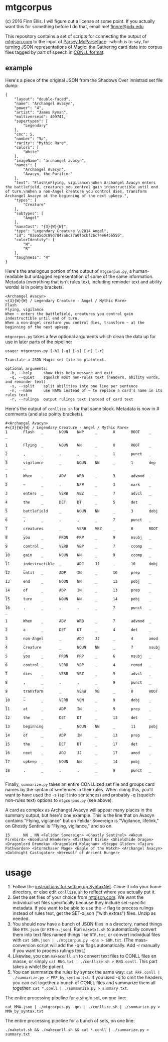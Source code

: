 # mtgcorpus
(c) 2016 Finn Ellis. I will figure out a license at some point. If you actually want this for something before I do that, email me! finnre@pdx.edu

This repository contains a set of scripts for connecting the output of [mtgjson.com](http://mtgjson.com) to the input of [Parsey McParseface](https://github.com/tensorflow/models/tree/master/syntaxnet)--which is to say, for turning JSON representations of Magic: the Gathering card data into corpus files tagged by part of speech in [CONLL format](http://universaldependencies.org/format.html).


## example
Here's a piece of the original JSON from the Shadows Over Innistrad set file dump:

```
{
    "layout": "double-faced",
    "name": "Archangel Avacyn",
    "power": "4",
    "artist": "James Ryman",
    "multiverseid": 409741,
    "supertypes": [
        "Legendary"
    ],
    "cmc": 5,
    "number": "5a",
    "rarity": "Mythic Rare",
    "colors": [
        "White"
    ],
    "imageName": "archangel avacyn",
    "names": [
        "Archangel Avacyn",
        "Avacyn, the Purifier"
    ],
    "text": "Flash\nFlying, vigilance\nWhen Archangel Avacyn enters the battlefield, creatures you control gain indestructible until end of turn.\nWhen a non-Angel creature you control dies, transform Archangel Avacyn at the beginning of the next upkeep.",
    "types": [
        "Creature"
    ],
    "subtypes": [
        "Angel"
    ],
    "manaCost": "{3}{W}{W}",
    "type": "Legendary Creature \u2014 Angel",
    "id": "02ea5ddc89d7847abc77a0fbcbf2bc74e6456559",
    "colorIdentity": [
        "W",
        "R"
    ],
    "toughness": "4"
}
```

Here's the analogous portion of the output of `mtgcorpus.py`, a human-readable but untagged representation of some of the same information. Metadata (everything that isn't rules text, including reminder text and ability words) is in pointy brackets.

```
<Archangel Avacyn>
<{3}{W}{W} / Legendary Creature - Angel / Mythic Rare>
Flash
Flying, vigilance
When ~ enters the battlefield, creatures you control gain indestructible until end of turn.
When a non-Angel creature you control dies, transform ~ at the beginning of the next upkeep.
```

`mtgcorpus.py` takes a few optional arguments which clean the data up for use in later parts of the pipeline:

```
usage: mtgcorpus.py [-h] [-q] [-s] [-n] [-r]

Translate a JSON Magic set file to plaintext.

optional arguments:
  -h, --help     show this help message and exit
  -q, --quiet    squelch most non-rules text (headers, ability words, and reminder text)
  -s, --split    split abilities into one line per sentence
  -n, --name     use NAME instead of ~ to replace a card's name in its rules text
  -r, --rulings  output rulings text instead of card text
```

Here's the output of `conllize.sh` for that same block. Metadata is now in # comments (and also pointy brackets). 

```
#<Archangel Avacyn>
#<{3}{W}{W} / Legendary Creature - Angel / Mythic Rare>
1       Flash   _       NOUN    NNP     _       0       ROOT    _       _

1       Flying  _       NOUN    NN      _       0       ROOT    _       _
2       ,       _       .       ,       _       1       punct   _       _
3       vigilance       _       NOUN    NN      _       1       dep     _       _

1       When    _       ADV     WRB     _       3       advmod  _       _
2       ~       _       .       NFP     _       3       mark    _       _
3       enters  _       VERB    VBZ     _       7       advcl   _       _
4       the     _       DET     DT      _       5       det     _       _
5       battlefield     _       NOUN    NN      _       3       dobj    _       _
6       ,       _       .       ,       _       7       punct   _       _
7       creatures       _       VERB    VBZ     _       0       ROOT    _       _
8       you     _       PRON    PRP     _       9       nsubj   _       _
9       control _       VERB    VBP     _       7       ccomp   _       _
10      gain    _       NOUN    NN      _       9       ccomp   _       _
11      indestructible  _       ADJ     JJ      _       10      dobj    _       _
12      until   _       ADP     IN      _       10      prep    _       _
13      end     _       NOUN    NN      _       12      pobj    _       _
14      of      _       ADP     IN      _       13      prep    _       _
15      turn    _       NOUN    NN      _       14      pobj    _       _
16      .       _       .       .       _       7       punct   _       _

1       When    _       ADV     WRB     _       7       advmod  _       _
2       a       _       DET     DT      _       4       det     _       _
3       non-Angel       _       ADJ     JJ      _       4       amod    _       _
4       creature        _       NOUN    NN      _       7       nsubj   _       _
5       you     _       PRON    PRP     _       6       nsubj   _       _
6       control _       VERB    VBP     _       4       rcmod   _       _
7       dies    _       VERB    VBZ     _       9       advcl   _       _
8       ,       _       .       ,       _       9       punct   _       _
9       transform       _       VERB    VB      _       0       ROOT    _       _
10      ~       _       VERB    VBN     _       9       dobj    _       _
11      at      _       ADP     IN      _       9       prep    _       _
12      the     _       DET     DT      _       13      det     _       _
13      beginning       _       NOUN    NN      _       11      pobj    _       _
14      of      _       ADP     IN      _       13      prep    _       _
15      the     _       DET     DT      _       17      det     _       _
16      next    _       ADJ     JJ      _       17      amod    _       _
17      upkeep  _       NOUN    NN      _       14      pobj    _       _
18      .       _       .       .       _       9       punct   _       _
```

Finally, `summarize.py` takes an entire CONLLized set file and groups card names by the syntax of sentences in their rules. When doing this, you'll want to have used the -s (split into sentences) and probably -q (squelch non-rules text) options to `mtgcorpus.py` (see above).

A card as complex as Archangel Avacyn will appear many places in the summary output, but here's one example. This is the line that on Avacyn contains "Flying, vigilance" but on Felidar Sovereign is "Vigilance, lifelink," on Ghostly Sentinel is "Flying, vigilance," and so on.

```
15      NN , NN <Felidar Sovereign> <Ghostly Sentinel> <Akoum Firebird> <Woodland Wanderer> <Misthoof Kirin> <Shieldhide Dragon> <Dragonlord Dromoka> <Dragonlord Kolaghan> <Steppe Glider> <Tajuru Pathwarden> <Stormchaser Mage> <Eagle of the Watch> <Archangel Avacyn> <Goldnight Castigator> <Werewolf of Ancient Hunger>
```

# usage

1. Follow the [instructions for setting up SyntaxNet](https://github.com/tensorflow/models/tree/master/syntaxnet). Clone it into your home directory, or else edit `conllize.sh` to reflect where you actually put it.
2. Get the set files of your choice from [mtgjson.com](http://mtgjson.com/). We want the individual set files specifically because they include set-specific metadata. If you want to be able to use the -r flag to process rulings instead of rules text, get the SET-x.json ("with extras") files. Unzip as needed.
3. You should now have a bunch of JSON files in a directory, named things like `RTR.json` (or `RTR-x.json`). Run `maketxt.sh` to automatically convert them into text files named things like `RTR.txt`, or convert individual files with `cat SOM.json | ./mtgcorpus.py -qns > SOM.txt`. (The mass-conversion script will add the -qns flags automatically. Add -r manually if you want to process rulings text.)
4. Likewise, you can `makeconll.sh` to convert text files to CONLL files en masse, or simply `cat BNG.txt | ./conllize.sh > BNG.conll`. This part takes a while! Be patient.
5. You can summarize the rules by syntax the same way: `cat FRF.conll | ./summarize.py > FRF_by_syntax.txt`. If you used -q to omit the headers, you can cat together a bunch of CONLL files and summarize them all together: `cat *.conll | ./summarize.py > summary.txt`.

The entire processing pipeline for a single set, on one line:

`cat MMA.json | ./mtgcorpus.py -qns | ./conllize.sh | ./summarize.py > MMA_by_syntax.txt`

The entire processing pipeline for a bunch of sets, on one line:

`./maketxt.sh && ./makeconll.sh && cat *.conll | ./summarize.py > summary.txt`
